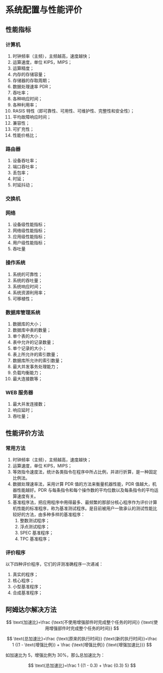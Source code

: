 # 系统配置与性能评价

## 性能指标

### 计算机

1. 时钟频率（主频），主频越高，速度越快；
2. 运算速度，单位 KIPS，MIPS；
3. 运算精度；
4. 内存的存储容量；
5. 存储器的存取周期；
6. 数据处理速率 PDR；
7. 吞吐率；
8. 各种响应时间；
9. 各种利用率；
10. RASIS 特性（即可靠性、可用性、可维护性、完整性和安全性）；
11. 平均故障响应时间；
12. 兼容性；
13. 可扩充性；
14. 性能价格比；

### 路由器

1. 设备吞吐率；
2. 端口吞吐率；
3. 丢包率；
4. 时延；
5. 时延抖动；

### 交换机

### 网络

1. 设备级性能指标；
2. 网络级性能指标；
3. 应用级性能指标；
4. 用户级性能指标；
5. 吞吐量

### 操作系统

1. 系统的可靠性；
2. 系统的吞吐量；
3. 系统响应时间；
4. 系统资源利用率；
5. 可移植性；

### 数据库管理系统

1. 数据库的大小；
2. 数据库中表的数量；
3. 单个表的大小；
4. 表中允许的记录数量；
5. 单个记录的大小；
6. 表上所允许的索引数量；
7. 数据库所允许的索引数量；
8. 最大并发事务处理能力；
9. 负载均衡能力；
10. 最大连接数等；

### WEB 服务器

1. 最大并发连接数；
2. 响应延时；
3. 吞吐量；

## 性能评价方法

### 常用方法

1. 时钟频率（主频），主频越高，速度越快；
2. 运算速度，单位 KIPS，MIPS；
3. 等效指令速度法，统计各类指令在程序中所占比例，并进行折算，是一种固定比例法。
4. 数据处理速率法，采用计算 PDR 值的方法来衡量机器性能，PDR 值越大，机器性能越好。PDR 与每条指令和每个操作数的平均位数以及每条指令的平均运算速度有关。
5. 基准程序法，把应用程序中用得最多、最频繁的那部分核心程序作为评价计算机性能的标准程序，称为基准测试程序。是目前被用户一致承认的测试性能比较好的方法，由多种多样的基准程序：
   1. 整数测试程序；
   2. 浮点测试程序；
   3. SPEC 基准程序；
   4. TPC 基准程序；

### 评价程序

以下四种评价程序，它们的评测准确程序一次递减：

1. 真实的程序；
2. 核心程序；
3. 小型基准程序；
4. 合成基准程序；

## 阿姆达尔解决方法

$$
\text{加速比}=\frac {\text{不使用增强部件时完成整个任务的时间}} {\text{使用增强部件时完成整个任务的时间}}
$$

$$
\text{总加速比}=\frac {\text{原来的执行时间}} {\text{新的执行时间}}=\frac 1 {(1 - \text{增强比例}) + \frac {\text{增强比例}} {\text{增强加速比}}}
$$

如加速比为 5，增强比例为 30%，那么总加速比为：

$$
\text{总加速比}=\frac 1 {(1 - 0.3) + \frac {0.3} 5}
$$
